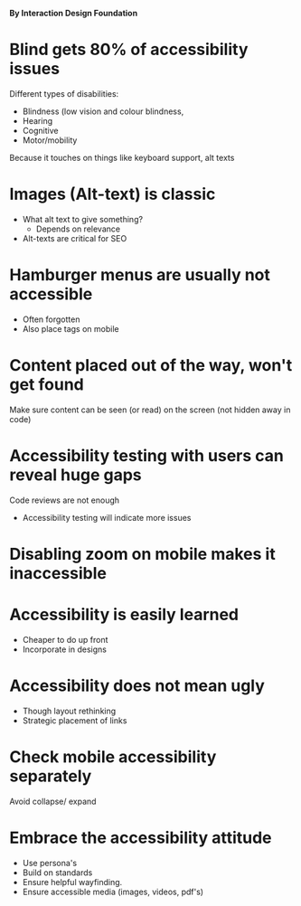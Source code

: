 **By Interaction Design Foundation**

# Blind gets 80% of accessibility issues
Different types of disabilities:
- Blindness (low vision and colour blindness,
- Hearing
- Cognitive
- Motor/mobility

Because it touches on things like keyboard support, alt texts

# Images (Alt-text) is classic
- What alt text to give something?
	- Depends on relevance
- Alt-texts are critical for SEO

# Hamburger menus are usually not accessible
- Often forgotten
- Also place tags on mobile

# Content placed out of the way, won't get found
Make sure content can be seen (or read) on the screen (not hidden away in code)

# Accessibility testing with users can reveal huge gaps
Code reviews are not enough
- Accessibility testing will indicate more issues

# Disabling zoom on mobile makes it inaccessible

# Accessibility is easily learned
- Cheaper to do up front
- Incorporate in designs

# Accessibility does not mean ugly
- Though layout rethinking
- Strategic placement of links

# Check mobile accessibility separately
Avoid collapse/ expand

# Embrace the accessibility attitude
- Use persona's
- Build on standards
- Ensure helpful wayfinding.
- Ensure accessible media (images, videos, pdf's)